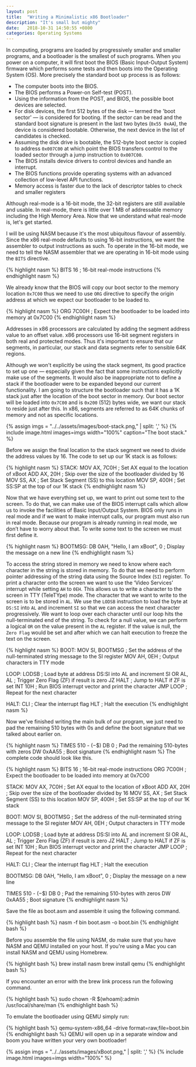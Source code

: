 ```yaml
---
layout: post
title:  "Writing a Minimalistic x86 Bootloader"
description: "It's small but mighty"
date:   2018-10-31 14:50:55 +0800
categories: Operating Systems
---
```


In computing, programs are loaded by progressively smaller and smaller programs, and a bootloader is the smallest of such programs. When you power on a computer, it will first boot the BIOS (Basic Input-Output System) firmware which performs some tests and then boots into the Operating System (OS). More precisely the standard boot up process is as follows:

- The computer boots into the BIOS.
- The BIOS performs a Power-on Self-test (POST).
- Using the information from the POST, and BIOS, the possible boot devices are selected.
- For disk devices, the first 512 bytes of the disk — termed the 'boot sector' — is considered for booting. If the sector can be read and the standard boot signature is present in the last two bytes (`0x55 0xAA`), the device is considered bootable. Otherwise, the next device in the list of candidates is checked.
- Assuming the disk drive is bootable, the 512-byte boot sector is copied to address `0x007C00` at which point the BIOS transfers control to the loaded sector through a jump instruction to `0x007C00`.
- The BIOS installs device drivers to control devices and handle an interrupt.
- The BIOS functions provide operating systems with an advanced collection of low-level API functions.
- Memory access is faster due to the lack of descriptor tables to check and smaller registers

Although real-mode is a 16-bit mode, the 32-bit registers are still available and usable. In real-mode, there is little over 1 MB of addressable memory including the High Memory Area. Now that we understand what real-mode is, let's get started.

I will be using NASM because it's the most ubiquitous flavour of assembly. Since the x86 real-mode defaults to using 16-bit instructions, we want the assembler to output instructions as such. To operate in the 16-bit mode, we need to tell the NASM assembler that we are operating in 16-bit mode using the `BITS` directive.

{% highlight nasm %}
BITS 16  ; 16-bit real-mode instructions
{% endhighlight nasm %}

We already know that the BIOS will copy our boot sector to the memory location `0x7C00` thus we need to use `ORG` directive to specify the origin address at which we expect our bootloader to be loaded to.

{% highlight nasm %}
ORG 7C00H ; Expect the bootloader to be loaded into memory at 0x7C00
{% endhighlight nasm %}

Addresses in x86 processors are calculated by adding the segment address value to an offset value. x86 processors use 16-bit segment registers in both real and protected modes. Thus it's important to ensure that our segments, in particular, our stack and data segments refer to sensible 64K regions. 

Although we won't explicitly be using the stack segment, its good practice to set up one — especially given the fact that some instructions explicitly make use of the segments. It would also be inappropriate not to define a stack if the bootloader were to be expanded beyond our current functionality. I am going to structure the bootloader such that it has a 1K stack just after the location of the boot sector in memory. Our boot sector will be loaded into `0x7C00` and is `0x200` (512) bytes wide, we want our stack to reside just after this. In x86, segments are referred to as 64K chunks of memory and not as specific locations.

{% assign imgs = "../../assets/images/boot-stack.png," | split: ',' %}
{% include image.html images=imgs width="100%" caption="The boot stack." %}<br class="img">


Before we assign the final location to the stack segment we need to divide the address values by 16. The code to set up our 1K stack is as follows:

{% highlight nasm %}
STACK: MOV AX, 7C0H  ; Set AX equal to the location of xBoot
       ADD AX, 20H   ; Skip over the size of the bootloader divided by 16
       MOV SS, AX    ; Set Stack Segment (SS) to this location
       MOV SP, 400H  ; Set SS:SP at the top of our 1K stack
{% endhighlight nasm %}

Now that we have everything set up, we want to print out some text to the screen. To do that, we can make use of the BIOS interrupt calls which allow us to invoke the facilities of Basic Input/Output System. BIOS only runs in real mode and if we want to make interrupt calls, our program must also run in real mode. Because our program is already running in real mode, we don’t have to worry about that. To write some text to the screen we must first define it. 

{% highlight nasm %}
BOOTMSG: DB 0AH, "Hello, I am xBoot", 0 ; Display the message on a new line
{% endhighlight nasm %}

To access the string stored in memory we need to know where each character in the string is stored in memory. To do that we need to perform pointer addressing of the string data using the Source Index (`SI`) register. To print a character onto the screen we want to use the ‘Video Services’ interrupt while setting `AH` to `0EH`. This allows us to write a character to the screen in TTY (TeleTYpe) mode. The character that we want to write to the screen is to be stored in `AL`. We use the `LODSB` instruction to load the byte at `DS:SI` into `AL` and increment `SI` so that we can access the next character progressively. We want to loop over each character until our loop hits the null-terminated end of the string. To check for a null value, we can perform a logical `OR` on the value present in the `AL` register. If the value is null, the `Zero Flag` would be set and after which we can halt execution to freeze the text on the screen.

{% highlight nasm %}
BOOT: MOV SI, BOOTMSG ; Set the address of the null-terminated string message to the SI register
      MOV AH, 0EH     ; Output characters in TTY mode

LOOP: LODSB     ; Load byte at address DS:SI into AL and increment SI
      OR AL, AL ; Trigger Zero Flag (ZF) if result is zero
      JZ HALT   ; Jump to HALT if ZF is set
      INT 10H   ; Run BIOS interrupt vector and print the character
      JMP LOOP  ; Repeat for the next character

HALT: CLI ; Clear the interrupt flag
      HLT ; Halt the execution 
{% endhighlight nasm %}

Now we've finished writing the main bulk of our program, we just need to pad the remaining 510 bytes with 0s and define the boot signature that we talked about earlier on. 

{% highlight nasm %}
TIMES 510 - ($-$$) DB 0 ; Pad the remaining 510-bytes with zeros
DW 0xAA55               ; Boot signature
{% endhighlight nasm %} 
The complete code should look like this.

{% highlight nasm %}
BITS 16   ; 16-bit real-mode instructions
ORG 7C00H ; Expect the bootloader to be loaded into memory at 0x7C00

STACK: MOV AX, 7C0H  ; Set AX equal to the location of xBoot
       ADD AX, 20H   ; Skip over the size of the bootloader divided by 16
       MOV SS, AX    ; Set Stack Segment (SS) to this location
       MOV SP, 400H  ; Set SS:SP at the top of our 1K stack

BOOT: MOV SI, BOOTMSG ; Set the address of the null-terminated string message to the SI register
      MOV AH, 0EH     ; Output characters in TTY mode

LOOP: LODSB     ; Load byte at address DS:SI into AL and increment SI
      OR AL, AL ; Trigger Zero Flag (ZF) if result is zero
      JZ HALT   ; Jump to HALT if ZF is set
      INT 10H   ; Run BIOS interrupt vector and print the character
      JMP LOOP  ; Repeat for the next character

HALT: CLI ; Clear the interrupt flag
      HLT ; Halt the execution

BOOTMSG: DB 0AH, "Hello, I am xBoot", 0 ; Display the message on a new line

TIMES 510 - ($-$$) DB 0 ; Pad the remaining 510-bytes with zeros
DW 0xAA55               ; Boot signature
{% endhighlight nasm %}

Save the file as boot.asm and assemble it using the following command.

{% highlight bash %}
nasm -f bin boot.asm -o boot.bin
{% endhighlight bash %}

Before you assemble the file using NASM, do make sure that you have NASM and QEMU installed on your host. If you're using a Mac you can install NASM and QEMU using Homebrew.

{% highlight bash %}
brew install nasm
brew install qemu
{% endhighlight bash %}

If you encounter an error with the brew link process run the following command.

{% highlight bash %}
sudo chown -R $(whoami):admin /usr/local/share/man
{% endhighlight bash %}

 To emulate the bootloader using QEMU simply run:

{% highlight bash %}
qemu-system-x86_64 -drive format=raw,file=boot.bin
{% endhighlight bash %}
QEMU will open up in a separate window and boom you have written your very own bootloader!

{% assign imgs = "../../assets/images/xBoot.png," | split: ',' %}
{% include image.html images=imgs width="100%" %}<br class="img">

